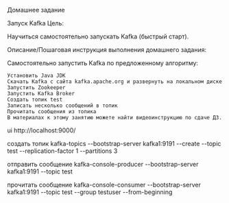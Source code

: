 
Домашнее задание

Запуск Kafka
Цель:

Научиться самостоятельно запускать Kafka (быстрый старт).

Описание/Пошаговая инструкция выполнения домашнего задания:

Самостоятельно запустить Kafka по предложенному алгоритму:

    Установить Java JDK
    Скачать Kafka с сайта kafka.apache.org и развернуть на локальном диске
    Запустить Zookeeper
    Запустить Kafka Broker
    Создать топик test
    Записать несколько сообщений в топик
    Прочитать сообщения из топика
    В материалах к этому занятию можете найти видеоинструкцию по сдаче ДЗ.



ui
http://localhost:9000/

создать топик
kafka-topics --bootstrap-server kafka1:9191 --create --topic test --replication-factor 1 --partitions 3

отправить сообщение
kafka-console-producer --bootstrap-server kafka1:9191 --topic test

прочитать сообщение
kafka-console-consumer --bootstrap-server kafka1:9191 --topic test --group testuser --from-beginning

